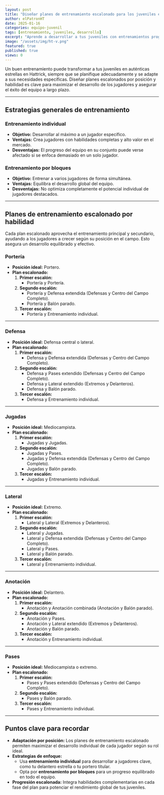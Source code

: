 ```yaml
---
layout: post
title: "Diseñar planes de entrenamiento escalonado para los juveniles en Hattrick"
author: elPatronHT
date: 2025-01-16
categories: equipo-juvenil
tags: [entrenamiento, juveniles, desarrollo]
excerpt: "Aprende a desarrollar a tus juveniles con entrenamientos progresivos y optimizados."
image: "/assets/img/ht-v.png"
featured: true
published: true
views: 0
---
```


Un buen entrenamiento puede transformar a tus juveniles en auténticas estrellas en Hattrick, siempre que se planifique adecuadamente y se adapte a sus necesidades específicas. Diseñar planes escalonados por posición y habilidad es clave para maximizar el desarrollo de los jugadores y asegurar el éxito del equipo a largo plazo.

---

## Estrategias generales de entrenamiento

### Entrenamiento individual

- **Objetivo:** Desarrollar al máximo a un jugador específico.
- **Ventajas:** Crea jugadores con habilidades completas y alto valor en el mercado.
- **Desventajas:** El progreso del equipo en su conjunto puede verse afectado si se enfoca demasiado en un solo jugador.

### Entrenamiento por bloques

- **Objetivo:** Entrenar a varios jugadores de forma simultánea.
- **Ventajas:** Equilibra el desarrollo global del equipo.
- **Desventajas:** No optimiza completamente el potencial individual de jugadores destacados.

---

## Planes de entrenamiento escalonado por habilidad

Cada plan escalonado aprovecha el entrenamiento principal y secundario, ayudando a los jugadores a crecer según su posición en el campo. Esto asegura un desarrollo equilibrado y efectivo.

### Portería

- **Posición ideal:** Portero.
- **Plan escalonado:**
  1. **Primer escalón:**
     - Portería y Portería.
  2. **Segundo escalón:**
     - Portería y Defensa extendida (Defensas y Centro del Campo Completo).
     - Portería y Balón parado.
  3. **Tercer escalón:**
     - Portería y Entrenamiento individual.

---

### Defensa

- **Posición ideal:** Defensa central o lateral.
- **Plan escalonado:**
  1. **Primer escalón:**
     - Defensa y Defensa extendida (Defensas y Centro del Campo Completo).
  2. **Segundo escalón:**
     - Defensa y Pases extendido (Defensas y Centro del Campo Completo).
     - Defensa y Lateral extendido (Extremos y Delanteros).
     - Defensa y Balón parado.
  3. **Tercer escalón:**
     - Defensa y Entrenamiento individual.

---

### Jugadas

- **Posición ideal:** Mediocampista.
- **Plan escalonado:**
  1. **Primer escalón:**
     - Jugadas y Jugadas.
  2. **Segundo escalón:**
     - Jugadas y Pases.
     - Jugadas y Defensa extendida (Defensas y Centro del Campo Completo).
     - Jugadas y Balón parado.
  3. **Tercer escalón:**
     - Jugadas y Entrenamiento individual.

---

### Lateral

- **Posición ideal:** Extremo.
- **Plan escalonado:**
  1. **Primer escalón:**
     - Lateral y Lateral (Extremos y Delanteros).
  2. **Segundo escalón:**
     - Lateral y Jugadas.
     - Lateral y Defensa extendida (Defensas y Centro del Campo Completo).
     - Lateral y Pases.
     - Lateral y Balón parado.
  3. **Tercer escalón:**
     - Lateral y Entrenamiento individual.

---

### Anotación

- **Posición ideal:** Delantero.
- **Plan escalonado:**
  1. **Primer escalón:**
     - Anotación y Anotación combinada (Anotación y Balón parado).
  2. **Segundo escalón:**
     - Anotación y Pases.
     - Anotación y Lateral extendido (Extremos y Delanteros).
     - Anotación y Balón parado.
  3. **Tercer escalón:**
     - Anotación y Entrenamiento individual.

---

### Pases

- **Posición ideal:** Mediocampista o extremo.
- **Plan escalonado:**
  1. **Primer escalón:**
     - Pases y Pases extendido (Defensas y Centro del Campo Completo).
  2. **Segundo escalón:**
     - Pases y Balón parado.
  3. **Tercer escalón:**
     - Pases y Entrenamiento individual.

---

## Puntos clave para recordar

- **Adaptación por posición:** Los planes de entrenamiento escalonado permiten maximizar el desarrollo individual de cada jugador según su rol ideal.
- **Estrategias de enfoque:**
  - Usa **entrenamiento individual** para desarrollar a jugadores clave, como tu delantero estrella o tu portero titular.
  - Opta por **entrenamiento por bloques** para un progreso equilibrado en todo el equipo.
- **Progresión escalonada:** Integra habilidades complementarias en cada fase del plan para potenciar el rendimiento global de tus juveniles.
